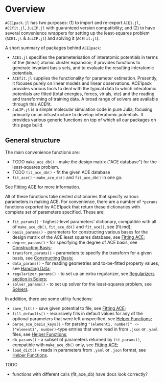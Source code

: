 
# Overview

`ACE1pack.jl` has two purposes: (1) to import and re-export `ACE1.jl`, `ACEfit.jl`, `JuLIP.jl` with guaranteed version compatibility; and (2) to have several convenience wrappers for setting up the least-squares problem (`ACE1.jl` & `JuLIP.jl`) and solving it (`ACEfit.jl`). 

A short summary of packages behind `ACE1pack`:

* `ACE1.jl` specifies the parameterisation of interatomic potentials in terms of the (linear) atomic cluster expansion; it provides functions to generate invariant basis sets, and to evaluate the resulting interatomic potentials.
* `ACEfit.jl` supplies the functionality for parameter estimation. Presently, it focuses purely on linear models and linear observations. ACE1pack provides various tools to deal with the typical data to which interatomic potentials are fitted (total energies, forces, virials, etc) and the reading and transforming of training data. A broad range of solvers are available through this ACEfit. 
* `JuLIP.jl` is a simple molecular simulation code in pure Julia, focusing primarily on an infrastructure to develop interatomic potentials. It provides various generic functions on top of which all our packages on this page build.

## General structure

The main convenience functions are:

* TODO `make_ace_db()` - make the design matrix ("ACE database") for the least-squares problem. 
* TODO `fit_ace_db()` - fit the given ACE database
* `fit_ace()` - `make_ace_db()` and `fit_ace_db()` in one go.

See [Fitting ACE](fit.md) for more information. 

All of these functions take nested dictionaries that specify various parameters in making ACE. For convenience, there are a number of `*params` functions exported by ACE1pack that return these dictionaries with complete set of parameters specified. These are: 

* `fit_params()` - highest-level parameters' dictionary, compatible with all of `make_ace_db()`, `fit_ace_db()` and `fit_ace()`, see [fit.md];
* `basis_params()` - parameters for constructing various bases for the design matrix of the ACE least squares database, see [Fitting ACE](fit.md);
* `degree_params()` - for specifying the degree of ACE basis, see [Constructing Basis](basis.md);
* `transform_params()` - parameters to specify the transform for a given basis, see [Constructing Basis](basis.md);
* `data_params()` - for reading geometries and to-be-fitted property values, see [Handling Data](data.md); 
* `regularizer_params()` - to set up an extra regularizer, see [Regularizers section in Solers](solver.md);
* `solver_params()` - to set up solver for the least-squares problem, see [Solvers](solver.md). 

In addition, there are some utility functions:  

* `save_fit()` - save given potential to file, see [Fitting ACE](fit.md);
* `fill_defaults()` - recursively fills in default values for any of the optional parameters that were left unspecified, see [Helper Functions](helpers.md);
* `parse_ace_basis_keys()` - for parsing `"(element1, number)" -> ("element1", number)`-type entries that were read in from `.json` or `.yaml` files, see [Helper Functions](helpers.md); 
* `db_params()` - a subset of parameters returned by `fit_params()`, compatible with `make_ace_db()` only, see [Fitting ACE](fit.md); 
* `load_dict()` - reads in parameters from `.yaml` or `.json` format, see [Helper Functions](helpers.md).



TODO
* functions with different calls (fit_ace_db) have docs look correctly?
